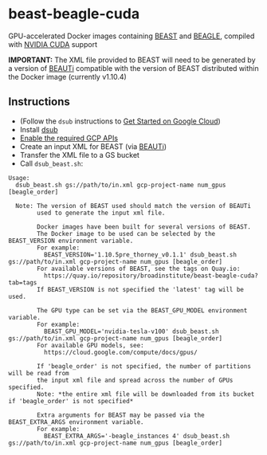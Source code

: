 
# beast-beagle-cuda
GPU-accelerated Docker images containing [BEAST](http://beast.community/about) and [BEAGLE](http://beast.community/beagle), compiled with [NVIDIA CUDA](https://developer.nvidia.com/cuda-zone) support

**IMPORTANT:** The XML file provided to BEAST will need to be generated by a version of [BEAUTi](http://beast.community/beauti) compatible with the version of BEAST distributed within the Docker image (currently v1.10.4)

## Instructions
* (Follow the `dsub` instructions to [Get Started on Google Cloud](https://github.com/DataBiosphere/dsub#getting-started-on-google-cloud))
* Install [dsub](https://github.com/DataBiosphere/dsub)
* [Enable the required GCP APIs](https://console.cloud.google.com/flows/enableapi?apiid=lifesciences.googleapis.com,storage_component,compute_component&redirect=https://console.cloud.google.com)
* Create an input XML for BEAST (via [BEAUTi](http://beast.community/beauti))
* Transfer the XML file to a GS bucket
* Call `dsub_beast.sh`:
```
Usage:
  dsub_beast.sh gs://path/to/in.xml gcp-project-name num_gpus [beagle_order]

  Note: The version of BEAST used should match the version of BEAUTi
        used to generate the input xml file.

        Docker images have been built for several versions of BEAST.
        The Docker image to be used can be selected by the BEAST_VERSION environment variable.
        For example:
          BEAST_VERSION='1.10.5pre_thorney_v0.1.1' dsub_beast.sh gs://path/to/in.xml gcp-project-name num_gpus [beagle_order]
        For available versions of BEAST, see the tags on Quay.io:
          https://quay.io/repository/broadinstitute/beast-beagle-cuda?tab=tags
        If BEAST_VERSION is not specified the 'latest' tag will be used.

        The GPU type can be set via the BEAST_GPU_MODEL environment variable.
        For example:
          BEAST_GPU_MODEL='nvidia-tesla-v100' dsub_beast.sh gs://path/to/in.xml gcp-project-name num_gpus [beagle_order]
        For available GPU models, see:
          https://cloud.google.com/compute/docs/gpus/

        If 'beagle_order' is not specified, the number of partitions will be read from
        the input xml file and spread across the number of GPUs specified.
        Note: *the entire xml file will be downloaded from its bucket if 'beagle_order' is not specified*

        Extra arguments for BEAST may be passed via the BEAST_EXTRA_ARGS environment variable.
        For example:
          BEAST_EXTRA_ARGS='-beagle_instances 4' dsub_beast.sh gs://path/to/in.xml gcp-project-name num_gpus [beagle_order]
```